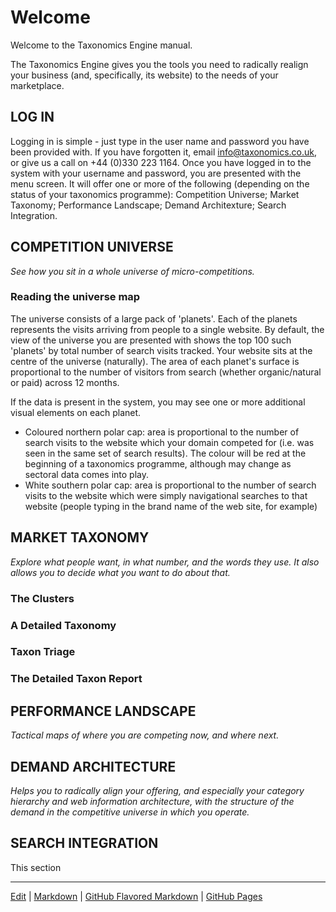 # Welcome

Welcome to the Taxonomics Engine manual.

The Taxonomics Engine gives you the tools you need to radically realign your business (and, specifically, its website) to the needs of your marketplace.

## LOG IN
Logging in is simple - just type in the user name and password you have been provided with. If you have forgotten it, email info@taxonomics.co.uk, or give us a call on +44 (0)330 223 1164. Once you have logged in to the system with your username and password, you are presented with the menu screen. It will offer one or more of the following (depending on the status of your taxonomics programme): Competition Universe; Market Taxonomy; Performance Landscape; Demand Architexture; Search Integration.

## COMPETITION UNIVERSE
*See how you sit in a whole universe of micro-competitions.*

### Reading the universe map
The universe consists of a large pack of 'planets'. Each of the planets represents the visits arriving from people to a single website.
By default, the view of the universe you are presented with shows the top 100 such 'planets' by total number of search visits tracked. Your website sits at the centre of the universe (naturally). The area of each planet's surface is proportional to the number of visitors from search (whether organic/natural or paid) across 12 months.

If the data is present in the system, you may see one or more additional visual elements on each planet.

 - Coloured northern polar cap: area is proportional to the number of search visits to the website which your domain competed for (i.e. was seen in the same set of search results). The colour will be red at the beginning of a taxonomics programme, although may change as sectoral data comes into play.
 - White southern polar cap: area is proportional to the number of search visits to the website which were simply navigational searches to that website (people typing in the brand name of the web site, for example)

## MARKET TAXONOMY
*Explore what people want, in what number, and the words they use. It also allows you to decide what you want to do about that.*

### The Clusters

### A Detailed Taxonomy

### Taxon Triage

### The Detailed Taxon Report


## PERFORMANCE LANDSCAPE
*Tactical maps of where you are competing now, and where next.*

## DEMAND ARCHITECTURE
*Helps you to radically align your offering, and especially your category hierarchy and web information architecture, with the structure of the demand in the competitive universe in which you operate.*

## SEARCH INTEGRATION
This section 
___
[Edit](https://github.com/Taxonomics/engine/edit/master/README.md) | [Markdown](https://gist.github.com/jonschlinkert/5854601) | [GitHub Flavored Markdown](https://guides.github.com/features/mastering-markdown/) | [GitHub Pages](https://help.github.com/categories/github-pages-basics/)
